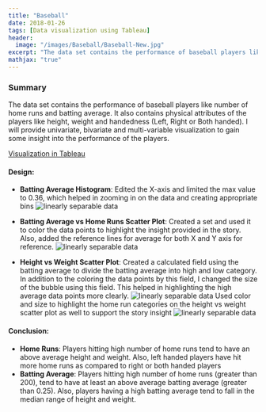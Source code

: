 ```yaml
---
title: "Baseball"
date: 2018-01-26
tags: [Data visualization using Tableau]
header:
  image: "/images/Baseball/Baseball-New.jpg"
excerpt: "The data set contains the performance of baseball players like number of home runs and batting average. It also contains physical attributes of the players like height, weight and handedness (Left, Right or Both handed). I will provide univariate, bivariate and multi-variable visualization to gain some insight into the performance of the players."
mathjax: "true"
---
```


### Summary
The data set contains the performance of baseball players like number of home runs and batting average. It also contains physical attributes of the players like height, weight and handedness (Left, Right or Both handed). I will provide univariate, bivariate and multi-variable visualization to gain some insight into the performance of the players.

[Visualization in Tableau](https://public.tableau.com/views/BaseballPerformanceAnalysisFinal/BaseballPerformanceAnalysis?:embed=y&:useGuest=true&:display_count=yes )

#### Design:
* **Batting Average Histogram**: Edited the X-axis and limited the max value to 0.36, which helped in zooming in on the data and creating appropriate bins
 	 <img src="{{ site.url }}{{ site.baseurl }}/images/Baseball/Batting Average Histogram.jpg" alt="linearly separable data">

* **Batting Average vs Home Runs Scatter Plot**: Created a set and used it to color the data points to highlight the insight provided in the story. Also, added the reference lines for average for both X and Y axis for reference.
  <img src="{{ site.url }}{{ site.baseurl }}/images/Baseball/Batting Average vs Home Runs Scatter Plot.jpg" alt="linearly separable data">


* **Height vs Weight Scatter Plot**: Created a calculated field using the batting average to divide the batting average into high and low category. In addition to the coloring the data points by this field, I changed the size of the bubble using this field. This helped in highlighting the high average data points more clearly.
  <img src="{{ site.url }}{{ site.baseurl }}/images/Baseball/Height vs Weight - Batting Average.jpg" alt="linearly separable data">
Used color and size to highlight the home run categories on the height vs weight scatter plot as well to support the story insight
  <img src="{{ site.url }}{{ site.baseurl }}/images/Baseball/Height vs Weight - Home Runs.jpg" alt="linearly separable data">

#### Conclusion:
* **Home Runs**: Players hitting high number of home runs tend to have an above average height and weight. Also, left handed players have hit more home runs as compared to right or both handed players
* **Batting Average**: Players hitting high number of home runs (greater than 200), tend to have at least an above average batting average (greater than 0.25). Also, players having a high batting average tend to fall in the median range of height and weight.
